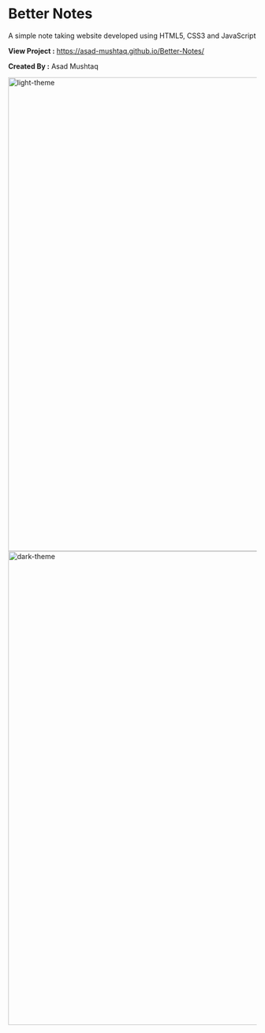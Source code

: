 # Better Notes

A simple note taking website developed using HTML5, CSS3 and JavaScript

**View Project :** https://asad-mushtaq.github.io/Better-Notes/

**Created By :** Asad Mushtaq

<img width="960" alt="light-theme" src="https://user-images.githubusercontent.com/114989022/221393391-32e975a9-87f9-49c9-b57c-5668b3db5b7a.PNG">

<img width="960" alt="dark-theme" src="https://user-images.githubusercontent.com/114989022/221393394-9391c037-f217-4d26-8029-b7a67fc5f313.PNG">
